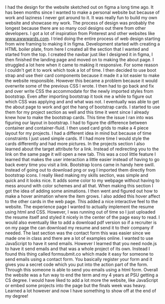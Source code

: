 I had the design for the website sketched out on figma a long time ago. It has been months since I wanted to make a personal website but because of work and laziness I never got around to it. It was really fun to build my own website and showcase my work. The process of design was probably the longest because there are so many cool designs out there from other developers. I got a lot of inspiration from Pinterest and other websites like www.awwwards.com. I tried doing the entire process of web design starting from wire framing to making it in figma. Development started with creating a HTML boiler plate, from here I created all the section that I wanted and started from the top. I created the navbar just like I designed it in figma, I then finished the landing page and moved on to making the about page. I struggled a lot here when it came to making it responsive. For some reason I couldn't get it to work which took a lot of time. I then decided to use boot strap and use their card components because it made it a lot easier to make the website responsible. However this became a problem because it would overwrite some of the previous CSS I wrote. I then had to go back and fix and over write CSS the accommodate for the newly imported styles from bootstrap. Even after importing bootstrap it took me a while to figure out which CSS was applying and and what was not. I eventually was able to get the about page to work and got the hang of bootstrap cards. I started to use them for my project section as well and this time it went since I already knew how to make the bootstrap cards. This time the issue I ran into was figuring our layout in bootstrap. I had to figure the difference between container and container-fluid. I then used card grids to make a 4 piece layout for my projects. I had a different idea in mind but because of time constraints I just used simple cards. If I had more time I would style the cards differently and had more pictures. In the projects section I also learned about the target attribute for a link. Instead of redirecting you to the link on the same page it will open a new tab. This was a cool little feature I learned that makes the user interaction a little easier instead of having to go back every time you visit a link. Bootstrap Icons came in handy here swill. Instead of going out to download png or svg I imported them directly from bootstrap icons. I really liked making my skills section, was simple and quick and it looks nice. It adds some color to my webpage without having to mess around with color schemes and all that. When making this section I got the idea of adding some animations. I then went and figured out how to make a hover animation where the item grows. I also added this hover affect to the other cards in the web page. This added a nice interactive feel to the website. The experience page I wanted to actually implement the resume using html and CSS. However, I was running out of time so I just uploaded the resume itself and styled it nicely in the center of the page easy to read. I would also eventually like to add a download pdf version so if a recruiter is on my page the can download my resume and send it to their company if needed. The last section was the contact form this was easier since we made one in class and there are a lot of examples online. I wanted to use JavaScript to have it send emails. However I learned that you need node.js to have it send emails and that was a whole project of its own. Instead I found this thing called formsubmit.co which made it easy for someone to send emails using a contact form. You basically register your form and it gives you a secret code which you put into the action part of the form. Through this someone is able to send you emails using a html form. Overall the website was a fun way to end the term and my 4 years at PSU getting a CS degree. I would have liked to add a lot more the website, like JavaScript or embed some projects into the page but the finals week was heavy. Learned a lot however and now I have something to show off at the end of my degree!
